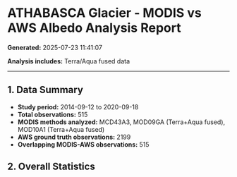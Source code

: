 # ATHABASCA Glacier - MODIS vs AWS Albedo Analysis Report

**Generated:** 2025-07-23 11:41:07

**Analysis includes:** Terra/Aqua fused data

---

## 1. Data Summary

- **Study period:** 2014-09-12 to 2020-09-18
- **Total observations:** 515
- **MODIS methods analyzed:** MCD43A3, MOD09GA (Terra+Aqua fused), MOD10A1 (Terra+Aqua fused)
- **AWS ground truth observations:** 2199
- **Overlapping MODIS-AWS observations:** 515

## 2. Overall Statistics

